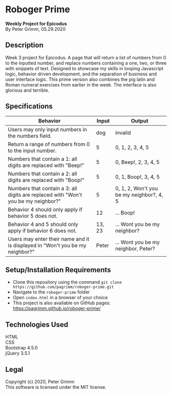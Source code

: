 # Roboger Prime
**Weekly Project for Epicodus**  
By Peter Grimm, 05.29.2020

## Description

Week 3 project for Epicodus. A page that will return a list of numbers from 0 to the inputted number, and replace numbers containing a one, two, or three with snippets of text. Designed to showcase my skills in looping Javascript logic, behavior driven development, and the separation of business and user interface logic. This prime version also combines the pig latin and Roman numeral exercises from earlier in the week. The interface is also glorious and terrible.

## Specifications
| Behavior                                                                           | Input  | Output                                   |
|------------------------------------------------------------------------------------|--------|------------------------------------------|
| Users may only input numbers in the numbers field.                                 | dog    | invalid                                  |
| Return a range of numbers from 0 to the input number.                              | 5      | 0, 1, 2, 3, 4, 5                         |
| Numbers that contain a 1: all digits are replaced with "Beep!"                     | 5      | 0, Beep!, 2, 3, 4, 5                     |
| Numbers that contain a 2: all digits are replaced with "Boop!"                     | 5      | 0, 1, Boop!, 3, 4, 5                     |
| Numbers that contain a 3: all digits are replaced with "Won't you be my neighbor?" | 5      | 0, 1, 2, Won't you be my neighbor?, 4, 5 |
| Behavior 4 should only apply if behavior 5 does not.                               | 12     | ... Boop!                                |
| Behavior 4 and 5 should only apply if behavior 6 does not.                         | 13, 23 | ... Wont you be my neighbor?             |
| Users may enter their name and it is displayed in "Won't you be my neighbor?"      | Peter  | ... Wont you be my neighbor, Peter?      |

## Setup/Installation Requirements

* Clone this repository using the command `git clone https://github.com/pagrimm/roboger-prime.git`
* Navigate to the `roboger-prime` folder
* Open `index.html` in a browser of your choice
* This project is also available on GitHub pages: https://pagrimm.github.io/roboger-prime/

## Technologies Used

HTML  
CSS  
Bootstrap 4.5.0  
jQuery 3.5.1

## Legal

Copyright (c) 2020, Peter Grimm  
This software is licensed under the MIT license.
